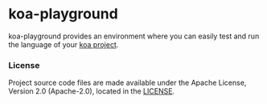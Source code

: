 # koa-playground

koa-playground provides an environment where you can easily test and run the language of your [koa project](https://github.com/DE-labtory/koa).

### License

Project source code files are made available under the Apache License, Version 2.0 (Apache-2.0), located in the [LICENSE](LICENSE).
